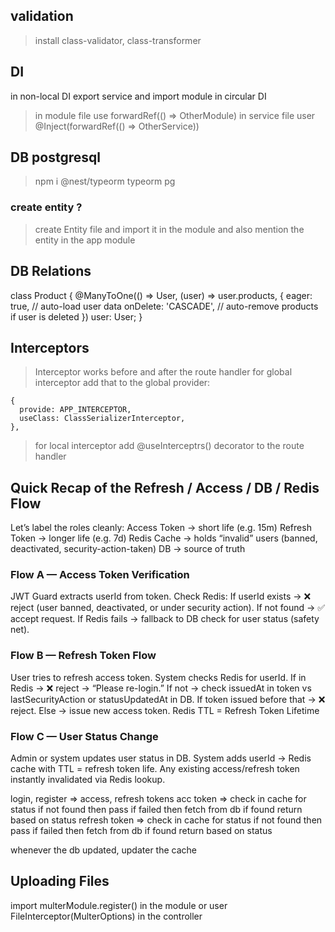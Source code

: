 ## validation

> install class-validator, class-transformer

## DI

in non-local DI
export service and import module
in circular DI

> in module file use forwardRef(() => OtherModule)
> in service file user @Inject(forwardRef(() => OtherService))

## DB postgresql

> npm i @nest/typeorm typeorm pg

### create entity ?

> create Entity file and import it in the module and also mention the entity in the app module

## DB Relations

class Product {
@ManyToOne(() => User, (user) => user.products, {
eager: true, // auto-load user data
onDelete: 'CASCADE', // auto-remove products if user is deleted
})
user: User;
}

## Interceptors

> Interceptor works before and after the route handler
> for global interceptor add that to the global provider:

    {
      provide: APP_INTERCEPTOR,
      useClass: ClassSerializerInterceptor,
    },

> for local interceptor add @useInterceptrs() decorator to the route handler

## Quick Recap of the Refresh / Access / DB / Redis Flow

Let’s label the roles cleanly:
Access Token → short life (e.g. 15m)
Refresh Token → longer life (e.g. 7d)
Redis Cache → holds “invalid” users (banned, deactivated, security-action-taken)
DB → source of truth

### Flow A — Access Token Verification

JWT Guard extracts userId from token.
Check Redis:
If userId exists → ❌ reject (user banned, deactivated, or under security action).
If not found → ✅ accept request.
If Redis fails → fallback to DB check for user status (safety net).

### Flow B — Refresh Token Flow

User tries to refresh access token.
System checks Redis for userId.
If in Redis → ❌ reject → “Please re-login.”
If not → check issuedAt in token vs lastSecurityAction or statusUpdatedAt in DB.
If token issued before that → ❌ reject.
Else → issue new access token.
Redis TTL = Refresh Token Lifetime

### Flow C — User Status Change

Admin or system updates user status in DB.
System adds userId → Redis cache with TTL = refresh token life.
Any existing access/refresh token instantly invalidated via Redis lookup.

login, register => access, refresh tokens
acc token => check in cache for status
if not found then pass
if failed then fetch from db
if found return based on status
refresh token => check in cache for status
if not found then pass
if failed then fetch from db
if found return based on status

whenever the db updated, updater the cache

## Uploading Files

import multerModule.register() in the module or
user FileInterceptor(MulterOptions) in the controller

